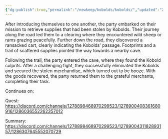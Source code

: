 ```yaml
---
{"dg-publish":true,"permalink":"/newkeep/kobolds/kobolds/","updated":"2025-03-25T04:31:38.028+05:30"}
---
```


After introducing themselves to one another, the party embarked on their mission to retrieve supplies that had been stolen by Kobolds. Their journey along the road led them to a clearing where they encountered wild sheep or rams grazing peacefully. Further down the road, they discovered a ransacked cart, clearly indicating the Kobolds' passage. Footprints and a trail of scattered supplies pointed the way towards a nearby cave.

Following the trail, the party entered the cave, where they found the Kobold culprits. After a challenging fight, they successfully eliminated the Kobolds and secured the stolen merchandise, which turned out to be booze. With the goods recovered, the party returned them to the grateful merchants, completing their task.

Continues on: 

Quest:
https://discord.com/channels/1278898468970299523/1278900408361680916/1286036552262357012

Summary:
https://discord.com/channels/1278898468970299523/1278900431182893157/1286307645552070729